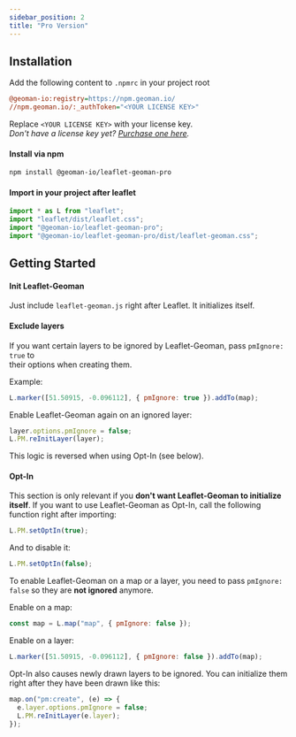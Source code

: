 ```yaml
---
sidebar_position: 2
title: "Pro Version"
---
```

## Installation

Add the following content to `.npmrc` in your project root

```ini
@geoman-io:registry=https://npm.geoman.io/
//npm.geoman.io/:_authToken="<YOUR LICENSE KEY>"
```

Replace `<YOUR LICENSE KEY>` with your license key.  
_Don't have a license key yet? [Purchase one here](https://geoman.io/#pricing)._

#### Install via npm

```bash
npm install @geoman-io/leaflet-geoman-pro
```

#### Import in your project after leaflet

```js
import * as L from "leaflet";
import "leaflet/dist/leaflet.css";
import "@geoman-io/leaflet-geoman-pro";
import "@geoman-io/leaflet-geoman-pro/dist/leaflet-geoman.css";
```

## Getting Started

#### Init Leaflet-Geoman

Just include `leaflet-geoman.js` right after Leaflet. It initializes itself.

#### Exclude layers

If you want certain layers to be ignored by Leaflet-Geoman, pass `pmIgnore: true` to  
their options when creating them.

Example:

```js
L.marker([51.50915, -0.096112], { pmIgnore: true }).addTo(map);
```

Enable Leaflet-Geoman again on an ignored layer:

```js
layer.options.pmIgnore = false;
L.PM.reInitLayer(layer);
```

This logic is reversed when using Opt-In (see below).

#### Opt-In

This section is only relevant if you **don't want Leaflet-Geoman to initialize itself**.
If you want to use Leaflet-Geoman as Opt-In, call the following function right after importing:

```js
L.PM.setOptIn(true);
```

And to disable it:

```js
L.PM.setOptIn(false);
```

To enable Leaflet-Geoman on a map or a layer, you need to pass `pmIgnore: false` so they are **not ignored** anymore.

Enable on a map:

```js
const map = L.map("map", { pmIgnore: false });
```

Enable on a layer:

```js
L.marker([51.50915, -0.096112], { pmIgnore: false }).addTo(map);
```

Opt-In also causes newly drawn layers to be ignored.
You can initialize them right after they have been drawn like this:

```js
map.on("pm:create", (e) => {
  e.layer.options.pmIgnore = false;
  L.PM.reInitLayer(e.layer);
});
```
